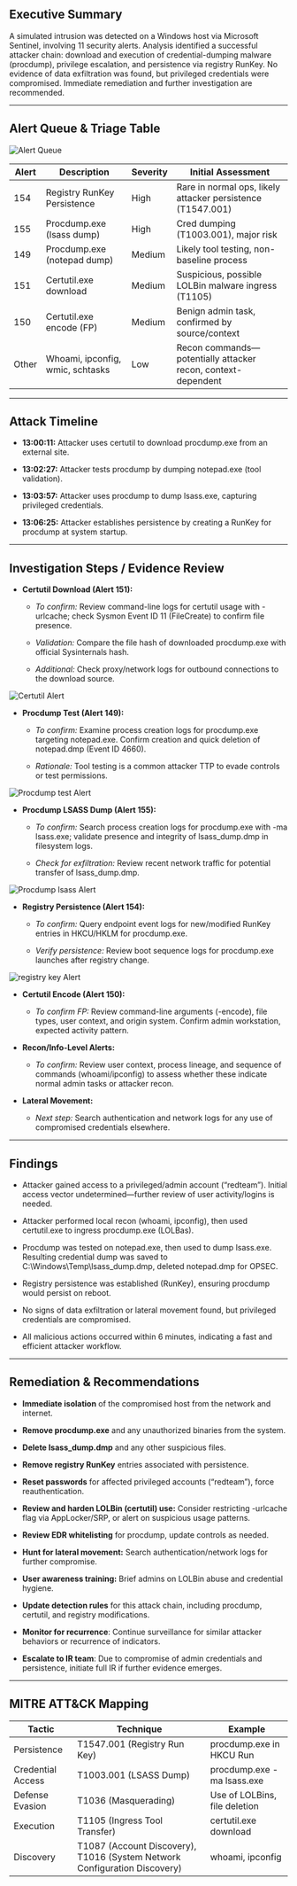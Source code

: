 ## **Executive Summary**

A simulated intrusion was detected on a Windows host via Microsoft Sentinel, involving 11 security alerts. Analysis identified a successful attacker chain: download and execution of credential-dumping malware (procdump), privilege escalation, and persistence via registry RunKey. No evidence of data exfiltration was found, but privileged credentials were compromised. Immediate remediation and further investigation are recommended.

---

## **Alert Queue & Triage Table**

![Alert Queue](/sentinel_projects/soc_case_studies/credential_theft/screenshots/sentinel_alert_queue.PNG)

| Alert | Description | Severity | Initial Assessment |
| ----- | ----- | ----- | ----- |
| 154 | Registry RunKey Persistence | High | Rare in normal ops, likely attacker persistence (T1547.001) |
| 155 | Procdump.exe (lsass dump) | High | Cred dumping (T1003.001), major risk |
| 149 | Procdump.exe (notepad dump) | Medium | Likely tool testing, non-baseline process |
| 151 | Certutil.exe download | Medium | Suspicious, possible LOLBin malware ingress (T1105) |
| 150 | Certutil.exe encode (FP) | Medium | Benign admin task, confirmed by source/context |
| Other | Whoami, ipconfig, wmic, schtasks | Low | Recon commands—potentially attacker recon, context-dependent |

---

## **Attack Timeline**

* **13:00:11:** Attacker uses certutil to download procdump.exe from an external site.

* **13:02:27:** Attacker tests procdump by dumping notepad.exe (tool validation).

* **13:03:57:** Attacker uses procdump to dump lsass.exe, capturing privileged credentials.

* **13:06:25:** Attacker establishes persistence by creating a RunKey for procdump at system startup.

---

## **Investigation Steps / Evidence Review**

* **Certutil Download (Alert 151):**

  * *To confirm:* Review command-line logs for certutil usage with \-urlcache; check Sysmon Event ID 11 (FileCreate) to confirm file presence.

  * *Validation:* Compare the file hash of downloaded procdump.exe with official Sysinternals hash.

  * *Additional:* Check proxy/network logs for outbound connections to the download source.

![Certutil Alert](/sentinel_projects/soc_case_studies/credential_theft/screenshots/certutil_urlcache_alert_details.PNG)

* **Procdump Test (Alert 149):**

  * *To confirm:* Examine process creation logs for procdump.exe targeting notepad.exe. Confirm creation and quick deletion of notepad.dmp (Event ID 4660).

  * *Rationale:* Tool testing is a common attacker TTP to evade controls or test permissions.

![Procdump test Alert](/sentinel_projects/soc_case_studies/credential_theft/screenshots/procdump_notepad_alert_details.PNG)

* **Procdump LSASS Dump (Alert 155):**

  * *To confirm:* Search process creation logs for procdump.exe with \-ma lsass.exe; validate presence and integrity of lsass\_dump.dmp in filesystem logs.

  * *Check for exfiltration:* Review recent network traffic for potential transfer of lsass\_dump.dmp.

![Procdump lsass Alert](/sentinel_projects/soc_case_studies/credential_theft/screenshots/procdump_lsass_alert_details.PNG)

* **Registry Persistence (Alert 154):**

  * *To confirm:* Query endpoint event logs for new/modified RunKey entries in HKCU/HKLM for procdump.exe.

  * *Verify persistence:* Review boot sequence logs for procdump.exe launches after registry change.

![registry key Alert](/sentinel_projects/soc_case_studies/credential_theft/screenshots/registry_persistance_alert_details.PNG)

* **Certutil Encode (Alert 150):**

  * *To confirm FP:* Review command-line arguments (-encode), file types, user context, and origin system. Confirm admin workstation, expected activity pattern.

* **Recon/Info-Level Alerts:**

  * *To confirm:* Review user context, process lineage, and sequence of commands (whoami/ipconfig) to assess whether these indicate normal admin tasks or attacker recon.

* **Lateral Movement:**

  * *Next step:* Search authentication and network logs for any use of compromised credentials elsewhere.

---

## **Findings**

* Attacker gained access to a privileged/admin account (“redteam”). Initial access vector undetermined—further review of user activity/logins is needed.

* Attacker performed local recon (whoami, ipconfig), then used certutil.exe to ingress procdump.exe (LOLBas).

* Procdump was tested on notepad.exe, then used to dump lsass.exe. Resulting credential dump was saved to C:\\Windows\\Temp\\lsass\_dump.dmp, deleted notepad.dmp for OPSEC.

* Registry persistence was established (RunKey), ensuring procdump would persist on reboot.

* No signs of data exfiltration or lateral movement found, but privileged credentials are compromised.

* All malicious actions occurred within 6 minutes, indicating a fast and efficient attacker workflow.

---

## **Remediation & Recommendations**

* **Immediate isolation** of the compromised host from the network and internet.

* **Remove procdump.exe** and any unauthorized binaries from the system.

* **Delete lsass\_dump.dmp** and any other suspicious files.

* **Remove registry RunKey** entries associated with persistence.

* **Reset passwords** for affected privileged accounts (“redteam”), force reauthentication.

* **Review and harden LOLBin (certutil) use:** Consider restricting \-urlcache flag via AppLocker/SRP, or alert on suspicious usage patterns.

* **Review EDR whitelisting** for procdump, update controls as needed.

* **Hunt for lateral movement:** Search authentication/network logs for further compromise.

* **User awareness training:** Brief admins on LOLBin abuse and credential hygiene.

* **Update detection rules** for this attack chain, including procdump, certutil, and registry modifications.

* **Monitor for recurrence**: Continue surveillance for similar attacker behaviors or recurrence of indicators.

* **Escalate to IR team**: Due to compromise of admin credentials and persistence, initiate full IR if further evidence emerges.

---

## **MITRE ATT\&CK Mapping**

| Tactic | Technique | Example |
| ----- | ----- | ----- |
| Persistence | T1547.001 (Registry Run Key) | procdump.exe in HKCU Run |
| Credential Access | T1003.001 (LSASS Dump) | procdump.exe \-ma lsass.exe |
| Defense Evasion | T1036 (Masquerading) | Use of LOLBins, file deletion |
| Execution | T1105 (Ingress Tool Transfer) | certutil.exe download |
| Discovery | T1087 (Account Discovery), T1016 (System Network Configuration Discovery) | whoami, ipconfig |

																																																																																																																																																										
